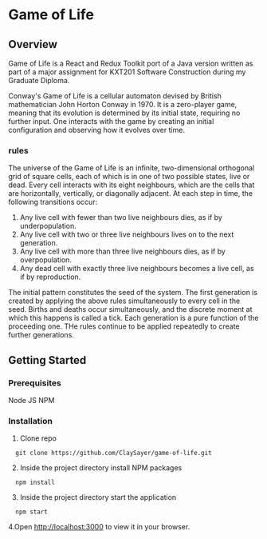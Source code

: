 # Game of Life

## Overview

Game of Life is a React and Redux Toolkit port of a Java version written as part of a major assignment for KXT201 Software Construction during my Graduate Diploma.

Conway's Game of Life is a cellular automaton devised by British mathematician John Horton Conway in 1970. It is a zero-player game, meaning that its evolution is determined by its initial state, requiring no further input. One interacts with the game by creating an initial configuration and observing how it evolves over time.

### rules

The universe of the Game of Life is an infinite, two-dimensional orthogonal grid of square cells, each of which is in one of two possible states, live or dead. Every cell interacts with its eight neighbours, which are the cells that are horizontally, vertically, or diagonally adjacent. At each step in time, the following transitions occur:

1. Any live cell with fewer than two live neighbours dies, as if by underpopulation.
2. Any live cell with two or three live neighbours lives on to the next generation.
3. Any live cell with more than three live neighbours dies, as if by overpopulation.
4. Any dead cell with exactly three live neighbours becomes a live cell, as if by reproduction.

The initial pattern constitutes the seed of the system. The first generation is created by applying the above rules simultaneously to every cell in the seed. Births and deaths occur simultaneously, and the discrete moment at which this happens is called a tick. Each generation is a pure function of the proceeding one. THe rules continue to be applied repeatedly to create further generations.

## Getting Started

### Prerequisites

Node JS
NPM

### Installation

1. Clone repo

```
  git clone https://github.com/ClaySayer/game-of-life.git
```

2. Inside the project directory install NPM packages

```
  npm install
```

3. Inside the project directory start the application

```
  npm start
```

4.Open [http://localhost:3000](http://localhost:3000) to view it in your browser.
